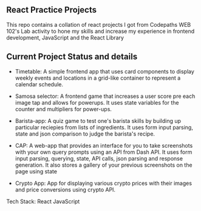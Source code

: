 ## React Practice Projects
This repo contains a collation of react projects I got from Codepaths WEB 102's Lab activity to hone my skills and increase my experience in frontend development, JavaScript and the React Library

## Current Project Status and details
- Timetable: A simple frontend app that uses card components to display weekly events and locations in a grid-like container to represent a calendar schedule.

- Samosa selector: A frontend game that increases a user score pre each image tap and allows for powerups. It uses state variables for the counter and multipliers for power-ups.

- Barista-app: A quiz game to test one's barista skills by building up particular reciepies from lists of ingredients. It uses form input parsing, state and json comparison to judge the barista's recipe.

- CAP: A web-app that provides an interface for you to take screenshots with your own query prompts using an API from Dash API. It uses form input parsing, querying, state, API calls, json parsing and response generation. It also stores a gallery of your previous screenshots on the page using state

- Crypto App: App for displaying various crypto prices with their images and price conversions using crypto API.

Tech Stack:
React
JavaScript 